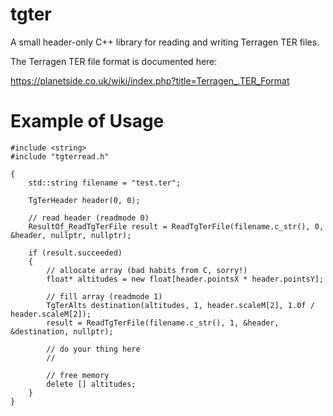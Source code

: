 # tgter
A small header-only C++ library for reading and writing Terragen TER files.

The Terragen TER file format is documented here:

https://planetside.co.uk/wiki/index.php?title=Terragen_.TER_Format


# Example of Usage


    #include <string>
    #include "tgterread.h"

    {
        std::string filename = "test.ter";

        TgTerHeader header(0, 0);

        // read header (readmode 0)
        ResultOf_ReadTgTerFile result = ReadTgTerFile(filename.c_str(), 0, &header, nullptr, nullptr);

        if (result.succeeded)
        {
            // allocate array (bad habits from C, sorry!)
            float* altitudes = new float[header.pointsX * header.pointsY];

            // fill array (readmode 1)
            TgTerAlts destination(altitudes, 1, header.scaleM[2], 1.0f / header.scaleM[2]);
            result = ReadTgTerFile(filename.c_str(), 1, &header, &destination, nullptr);

            // do your thing here
            //

            // free memory
            delete [] altitudes;
        }
    }

